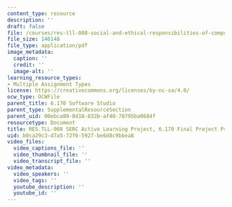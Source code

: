 ```yaml
---
content_type: resource
description: ''
draft: false
file: /courses/res-tll-008-social-and-ethical-responsibilities-of-computing-serc/b0ca29c3d7a572f65927be6d8c9bbea8_MITRESTLL-008F21-6170final.pdf
file_size: 146148
file_type: application/pdf
image_metadata:
  caption: ''
  credit: ''
  image-alt: ''
learning_resource_types:
- Multiple Assignment Types
license: https://creativecommons.org/licenses/by-nc-sa/4.0/
ocw_type: OCWFile
parent_title: 6.170 Software Studio
parent_type: SupplementalResourceSection
parent_uid: 00ebca89-0d18-832b-af40-78795ba0684f
resourcetype: Document
title: RES.TLL-008 SERC Active Learning Project, 6.170 Final Project Prompts
uid: b0ca29c3-d7a5-72f6-5927-be6d8c9bbea8
video_files:
  video_captions_file: ''
  video_thumbnail_file: ''
  video_transcript_file: ''
video_metadata:
  video_speakers: ''
  video_tags: ''
  youtube_description: ''
  youtube_id: ''
---
```

